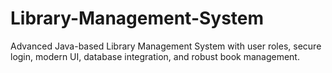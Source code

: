 # Library-Management-System
Advanced Java-based Library Management System with user roles, secure login, modern UI, database integration, and robust book management.

